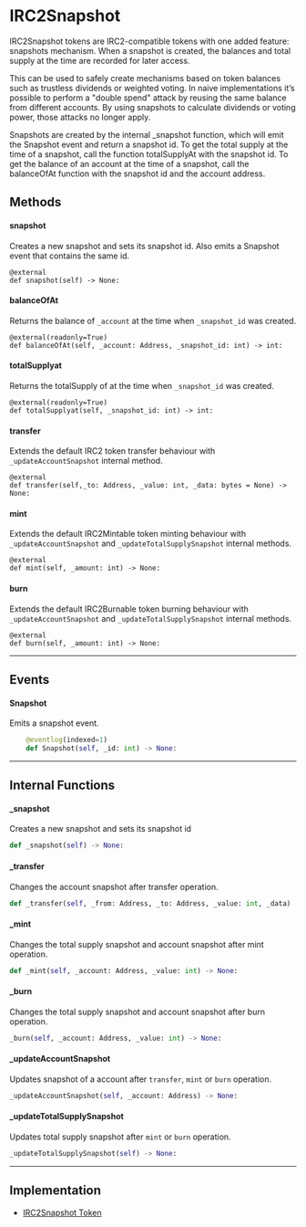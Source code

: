 # IRC2Snapshot
IRC2Snapshot tokens are IRC2-compatible tokens with one added feature: snapshots mechanism. When a snapshot is created, the balances and total supply at the time are recorded for later access.

This can be used to safely create mechanisms based on token balances such as trustless dividends or weighted voting. In naive implementations it’s possible to perform a "double spend" attack by reusing the same balance from different accounts. By using snapshots to calculate dividends or voting power, those attacks no longer apply. 

Snapshots are created by the internal \_snapshot function, which will emit the Snapshot event and return a snapshot id. To get the total supply at the time of a snapshot, call the function totalSupplyAt with the snapshot id. To get the balance of an account at the time of a snapshot, call the balanceOfAt function with the snapshot id and the account address.

## Methods

#### snapshot
Creates a new snapshot and sets its snapshot id. Also emits a Snapshot event that contains the same id.
```
@external
def snapshot(self) -> None:
```

#### balanceOfAt
Returns the balance of `_account` at the time when `_snapshot_id` was created.
```
@external(readonly=True)
def balanceOfAt(self, _account: Address, _snapshot_id: int) -> int:
```

#### totalSupplyat
Returns the totalSupply of at the time when `_snapshot_id` was created.
```
@external(readonly=True)
def totalSupplyat(self, _snapshot_id: int) -> int:
```

#### transfer
Extends the default IRC2 token transfer behaviour with `_updateAccountSnapshot` internal method.
```
@external
def transfer(self,_to: Address, _value: int, _data: bytes = None) -> None:
```

#### mint
Extends the default IRC2Mintable token minting behaviour with `_updateAccountSnapshot` and `_updateTotalSupplySnapshot` internal methods.
```
@external
def mint(self, _amount: int) -> None:
```

#### burn
Extends the default IRC2Burnable token burning behaviour with `_updateAccountSnapshot` and `_updateTotalSupplySnapshot` internal methods.
```
@external
def burn(self, _amount: int) -> None:
```

---

## Events

#### Snapshot
Emits a snapshot event.
```Python
	@eventlog(indexed=1)
	def Snapshot(self, _id: int) -> None:
```

---


## Internal Functions
#### \_snapshot
Creates a new snapshot and sets its snapshot id
```Python
def _snapshot(self) -> None:
```

#### \_transfer
Changes the account snapshot after transfer operation.
```Python
def _transfer(self, _from: Address, _to: Address, _value: int, _data) -> None:
```

#### \_mint
Changes the total supply snapshot and account snapshot after mint operation.
```Python
def _mint(self, _account: Address, _value: int) -> None:
```

#### \_burn
Changes the total supply snapshot and account snapshot after burn operation.
```Python
_burn(self, _account: Address, _value: int) -> None:
```

#### \_updateAccountSnapshot
Updates snapshot of a account after `transfer`, `mint` or `burn` operation.
```Python
_updateAccountSnapshot(self, _account: Address) -> None:
```

#### \_updateTotalSupplySnapshot
Updates total supply snapshot after `mint` or `burn` operation.
```Python
_updateTotalSupplySnapshot(self) -> None:
```

---

## Implementation

* [IRC2Snapshot Token](https://github.com/OpenDevICON/odi-contracts/blob/test-fixed/ODIContracts/tokens/IRC2snapshot.py, "IRC2Snapshot")
